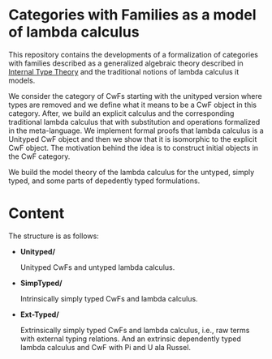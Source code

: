 # Categories with Families as a model of lambda calculus

This repository contains the developments of a formalization of categories with
families described as a generalized algebraic theory described in [Internal Type Theory](http://www.cse.chalmers.se/~peterd/papers/InternalTT.pdf)
and the traditional notions of lambda calculus it models.

We consider the category of CwFs starting with the unityped version where types are removed 
and we define what it means to be a CwF object in this category. After, we build an explicit 
calculus and the corresponding traditional lambda calculus that with substitution and operations
formalized in the meta-language. We implement formal proofs that  lambda calculus is a Unityped 
CwF object and then we show that it is isomorphic to the explicit CwF object. The motivation 
behind the idea is to construct initial objects in the CwF category.

We build the model theory of the lambda calculus for the untyped, simply typed, and some parts 
of depedently typed formulations.

# Content

The structure is as follows:

* __Unityped/__

    Unityped CwFs and untyped lambda calculus.
    
* __SimpTyped/__
    
    Intrinsically simply typed CwFs and lambda calculus.
    
* __Ext-Typed/__

    Extrinsically simply typed CwFs and lambda calculus, i.e., raw terms with external typing relations. And an extrinsic dependently typed lambda calculus and CwF with Pi and U ala Russel. 
